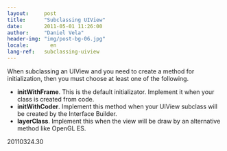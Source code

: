 ```yaml
---
layout:     post
title:      "Subclassing UIView"
date:       2011-05-01 11:26:00
author:     "Daniel Vela"
header-img: "img/post-bg-06.jpg"
locale:       en
lang-ref:   subclassing-uiview
---
```


When subclassing an UIView and you need to create a method for initialization, then you must choose at least one of the following.

* **initWithFrame**. This is the default initializator. Implement it when your class is created from code.
* **initWithCoder**. Implement this method when your UIView subclass will be created by the Interface Builder.
* **layerClass**. Implement this when the view will be draw by an alternative method like OpenGL ES.

20110324.30